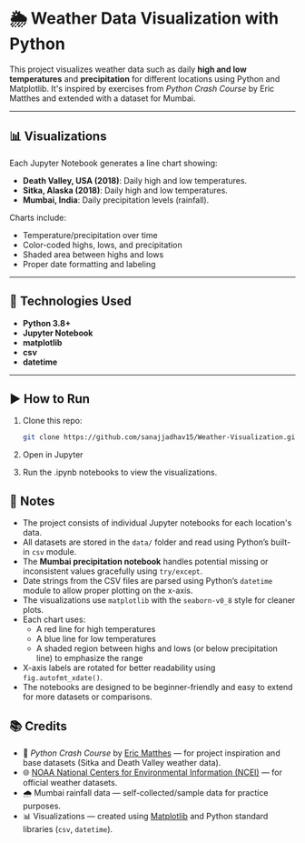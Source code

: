 # 🌦️ Weather Data Visualization with Python

This project visualizes weather data such as daily **high and low temperatures** and **precipitation** for different locations using Python and Matplotlib. It's inspired by exercises from *Python Crash Course* by Eric Matthes and extended with a dataset for Mumbai.

---

## 📊 Visualizations

Each Jupyter Notebook generates a line chart showing:
- **Death Valley, USA (2018)**: Daily high and low temperatures.
- **Sitka, Alaska (2018)**: Daily high and low temperatures.
- **Mumbai, India**: Daily precipitation levels (rainfall).

Charts include:
- Temperature/precipitation over time
- Color-coded highs, lows, and precipitation
- Shaded area between highs and lows
- Proper date formatting and labeling

---

## 🧰 Technologies Used

- **Python 3.8+**
- **Jupyter Notebook**
- **matplotlib**
- **csv**
- **datetime**

---

## ▶️ How to Run

1. Clone this repo:
   ```bash
   git clone https://github.com/sanajjadhav15/Weather-Visualization.git

2. Open in Jupyter

3. Run the .ipynb notebooks to view the visualizations.

## 📌 Notes

- The project consists of individual Jupyter notebooks for each location's data.
- All datasets are stored in the `data/` folder and read using Python’s built-in `csv` module.
- The **Mumbai precipitation notebook** handles potential missing or inconsistent values gracefully using `try/except`.
- Date strings from the CSV files are parsed using Python’s `datetime` module to allow proper plotting on the x-axis.
- The visualizations use `matplotlib` with the `seaborn-v0_8` style for cleaner plots.
- Each chart uses:
  - A red line for high temperatures
  - A blue line for low temperatures
  - A shaded region between highs and lows (or below precipitation line) to emphasize the range
- X-axis labels are rotated for better readability using `fig.autofmt_xdate()`.
- The notebooks are designed to be beginner-friendly and easy to extend for more datasets or comparisons.

## 📚 Credits

- 📘 *Python Crash Course* by [Eric Matthes](https://nostarch.com/pythoncrashcourse2e) — for project inspiration and base datasets (Sitka and Death Valley weather data).
- 🌐 [NOAA National Centers for Environmental Information (NCEI)](https://www.ncei.noaa.gov/) — for official weather datasets.
- 🌧️ Mumbai rainfall data — self-collected/sample data for practice purposes.
- 📊 Visualizations — created using [Matplotlib](https://matplotlib.org/) and Python standard libraries (`csv`, `datetime`).

